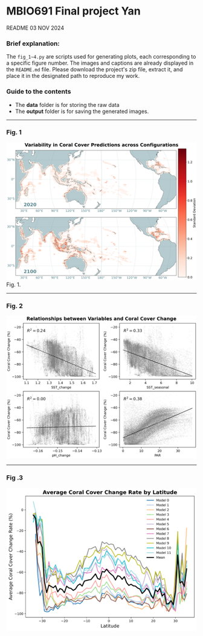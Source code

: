 # MBIO691 Final project Yan
README 03 NOV 2024 

### Brief explanation:
The `fig_1~4.py` are scripts used for generating plots, each corresponding to a specific figure number. The images and captions are already displayed in the `README.md` file. Please download the project's zip file, extract it, and place it in the designated path to reproduce my work.

### Guide to the contents
- The **data** folder is for storing the raw data
- The **output** folder is for saving the generated images.

---
### Fig. 1
![Fig1](output/fig1.png)
Fig. 1. 

---
### Fig. 2
![Fig2](output/Fig2.png)


---
### Fig .3
![Fig3](output/Fig3.svg)

